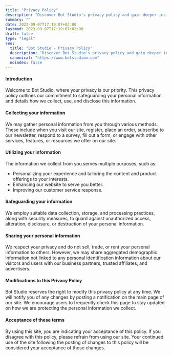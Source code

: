 ```yaml
---
title: "Privacy Policy"
description: "Discover Bot Studio's privacy policy and gain deeper insights into our practices to ensure your data security and privacy."
summary: ""
date: 2023-09-07T17:19:07+02:00
lastmod: 2023-09-07T17:19:07+02:00
draft: false
type: "legal"
seo:
  title: "Bot Studio - Privacy Policy"
  description: "Discover Bot Studio's privacy policy and gain deeper insights into our practices to ensure your data security and privacy."
  canonical: "https://www.botstudioo.com"
  noindex: false
---
```


#### Introduction

Welcome to Bot Studio, where your privacy is our priority. This privacy policy outlines our commitment to safeguarding your personal information and details how we collect, use, and disclose this information.

#### Collecting your information

We may gather personal information from you through various methods. These include when you visit our site, register, place an order, subscribe to our newsletter, respond to a survey, fill out a form, or engage with other services, features, or resources we offer on our site.

#### Utilizing your information

The information we collect from you serves multiple purposes, such as:

- Personalizing your experience and tailoring the content and product offerings to your interests.
- Enhancing our website to serve you better.
- Improving our customer service response.

#### Safeguarding your information

We employ suitable data collection, storage, and processing practices, along with security measures, to guard against unauthorized access, alteration, disclosure, or destruction of your personal information.

#### Sharing your personal information

We respect your privacy and do not sell, trade, or rent your personal information to others. However, we may share aggregated demographic information not linked to any personal identification information about our visitors and users with our business partners, trusted affiliates, and advertisers.

#### Modifications to this Privacy Policy

Bot Studio reserves the right to modify this privacy policy at any time. We will notify you of any changes by posting a notification on the main page of our site. We encourage users to frequently check this page to stay updated on how we are protecting the personal information we collect.

#### Acceptance of these terms

By using this site, you are indicating your acceptance of this policy. If you disagree with this policy, please refrain from using our site. Your continued use of the site following the posting of changes to this policy will be considered your acceptance of those changes.